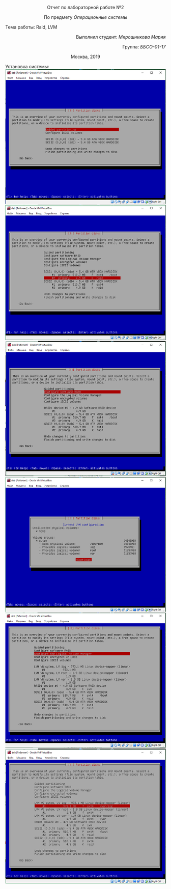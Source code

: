 <p align="center">Отчет по лабораторной работе №2</p>
<p align="center">По предмету <i>Операционные системы</i></p>

Тема работы:
Raid, LVM<br>

<p align="right"> Выполнил студент: <i>Мирошникова Мария</i></p>
<p align="right"> Группа: <i>ББСО-01-17</i></p>

<p align="center">Москва, 2019</p>

Установка системы:<br>
![alt-текст](https://raw.githubusercontent.com/m-lynn/mylab/master/lab_raid/images/01.PNG "Характеристики дисков 1")
![alt-текст](https://raw.githubusercontent.com/m-lynn/mylab/master/lab_raid/images/02.PNG "Характеристики дисков 2")
![alt-текст](https://raw.githubusercontent.com/m-lynn/mylab/master/lab_raid/images/03.PNG "Характеристики дисков 3")
![alt-текст](https://raw.githubusercontent.com/m-lynn/mylab/master/lab_raid/images/04.PNG "Характеристики дисков 4")
![alt-текст](https://raw.githubusercontent.com/m-lynn/mylab/master/lab_raid/images/05.PNG "Характеристики дисков 5")
![alt-текст](https://raw.githubusercontent.com/m-lynn/mylab/master/lab_raid/images/06.PNG "Характеристики дисков 6")

